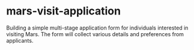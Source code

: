 # mars-visit-application
Building a simple multi-stage application form for individuals interested in visiting Mars. The form will collect various details and preferences from applicants. 
